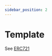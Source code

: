 ```yaml
---
sidebar_position: 2
---
```


# Template

See [ERC721](/docs/marketplace/hierarchy/ERC721/template/)
